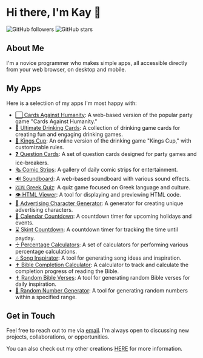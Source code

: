 # Hi there, I'm Kay 👋

![GitHub followers](https://img.shields.io/github/followers/kay-who-codes?style=social) 
![GitHub stars](https://img.shields.io/github/stars/kay-who-codes?style=social)

## About Me

I'm a novice programmer who makes simple apps, all accessible directly from your web browser, on desktop and mobile.

## My Apps

Here is a selectiion of my apps I'm most happy with:

- [⬜ Cards Against Humanity](https://kay-who-codes.github.io/Cards-Against-Humanity/): A web-based version of the popular party game "Cards Against Humanity."
- [🍻 Ultimate Drinking Cards](https://kay-who-codes.github.io/Ultimate-Drinking-Cards): A collection of drinking game cards for creating fun and engaging drinking games.
- [🍺 Kings Cup](https://kay-who-codes.github.io/Kings-Cup/): An online version of the drinking game "Kings Cup," with customizable rules.
- [❓ Question Cards](https://kay-who-codes.github.io/Question-Cards/): A set of question cards designed for party games and ice-breakers.
- [🗞️ Comic Strips](https://kay-who-codes.github.io/Daily-Comic-Strips/): A gallery of daily comic strips for entertainment.
- [🔊 Soundboard](https://kay-who-codes.github.io/Soundboard/): A web-based soundboard with various sound effects.
- [🇬🇷 Greek Quiz](https://kay-who-codes.github.io/Greek-Quiz/): A quiz game focused on Greek language and culture.
- [👁️ HTML Viewer](https://kay-who-codes.github.io/HTML-Displayer/): A tool for displaying and previewing HTML code.
- [👤 Advertising Character Generator](https://kay-who-codes.github.io/Advertising-Character-Generator/): A generator for creating unique advertising characters.
- [📅 Calendar Countdown](https://kay-who-codes.github.io/Calendar-Holiday-Countdown/): A countdown timer for upcoming holidays and events.
- [⌛ Skint Countdown](https://kay-who-codes.github.io/Skint-Countdown/): A countdown timer for tracking the time until payday.
- [➗ Percentage Calculators](https://kay-who-codes.github.io/Percentage-Calculators/): A set of calculators for performing various percentage calculations.
- [🎶 Song Inspirator](https://kay-who-codes.github.io/Song-Inspirator/): A tool for generating song ideas and inspiration.
- [✝️ Bible Completion Calculator](https://kay-who-codes.github.io/Bible-Completion-Calculator/): A calculator to track and calculate the completion progress of reading the Bible.
- [✝️ Random Bible Verses](https://kay-who-codes.github.io/Random-Bible-Verse/): A tool for generating random Bible verses for daily inspiration.
- [🔢 Random Number Generator](https://kay-who-codes.github.io/Random-Numbers/): A tool for generating random numbers within a specified range.

## Get in Touch

Feel free to reach out to me via [email](mailto:kaywhocreates@gmail.com). 
I'm always open to discussing new projects, collaborations, or opportunities.

You can also check out my other creations [HERE](https://www.linktr.ee/kaywhocreate) for more information.

